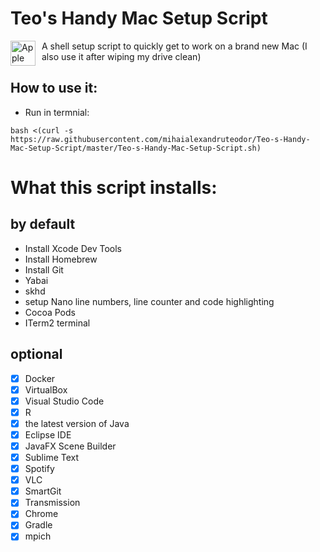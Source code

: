 # Teo's Handy Mac Setup Script

<img src="https://upload.wikimedia.org/wikipedia/commons/thumb/8/84/Apple_Computer_Logo_rainbow.svg/800px-Apple_Computer_Logo_rainbow.svg.png"
     alt="Apple Icon"
     style="float: left; margin-right: 10px;"
     width="40" height="40" />


A shell setup script to quickly get to work on a brand new Mac (I also use it after wiping my drive clean)

## How to use it:

- Run in termnial:
```
bash <(curl -s https://raw.githubusercontent.com/mihaialexandruteodor/Teo-s-Handy-Mac-Setup-Script/master/Teo-s-Handy-Mac-Setup-Script.sh)
```

# What this script installs:
## by default

-  Install Xcode Dev Tools
-  Install Homebrew
-  Install Git
-  Yabai
-  skhd
-  setup Nano line numbers, line counter and code highlighting
-  Cocoa Pods
-  ITerm2 terminal

## optional

- [x] Docker
- [x] VirtualBox
- [x] Visual Studio Code 
- [x] R
- [x] the latest version of Java 
- [x] Eclipse IDE 
- [x] JavaFX Scene Builder 
- [x] Sublime Text 
- [x] Spotify 
- [x] VLC 
- [x] SmartGit 
- [x] Transmission 
- [x] Chrome 
- [x] Gradle
- [x] mpich
